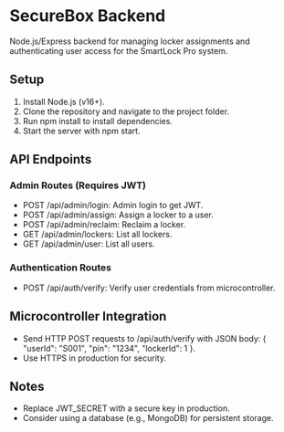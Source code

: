 # SecureBox Backend

Node.js/Express backend for managing locker assignments and authenticating user access for the SmartLock Pro system.

## Setup
1. Install Node.js (v16+).
2. Clone the repository and navigate to the project folder.
3. Run npm install to install dependencies.
4. Start the server with npm start.

## API Endpoints
### Admin Routes (Requires JWT)
- POST /api/admin/login: Admin login to get JWT.
- POST /api/admin/assign: Assign a locker to a user.
- POST /api/admin/reclaim: Reclaim a locker.
- GET /api/admin/lockers: List all lockers.
- GET /api/admin/user: List all users.

### Authentication Routes
- POST /api/auth/verify: Verify user credentials from microcontroller.

## Microcontroller Integration
- Send HTTP POST requests to /api/auth/verify with JSON body: { "userId": "S001", "pin": "1234", "lockerId": 1 }.
- Use HTTPS in production for security.

## Notes
- Replace JWT_SECRET with a secure key in production.
- Consider using a database (e.g., MongoDB) for persistent storage.
